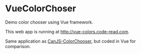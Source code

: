 # VueColorChoser
Demo color chooser using Vue framework.

This web app is running at http://vue-colors.code-read.com.

Same application as [CanJS-ColorChooser](https://github.com/CODE-REaD/CanJS-ColorChooser), but coded in Vue for comparison.

